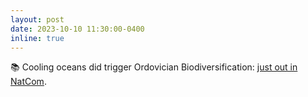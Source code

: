 ```yaml
---
layout: post
date: 2023-10-10 11:30:00-0400
inline: true
---
```


📚 Cooling oceans did trigger Ordovician Biodiversification: <a href="https://www.nature.com/articles/s41467-023-41685-w" target="_blank" >just out in NatCom</a>.
